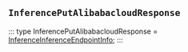 ## `InferencePutAlibabacloudResponse`
:::
type InferencePutAlibabacloudResponse = [InferenceInferenceEndpointInfo](./InferenceInferenceEndpointInfo.md);
:::
